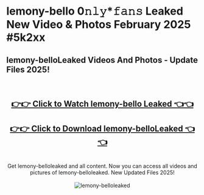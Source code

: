 # lemony-bello 0𝚗𝚕𝚢*𝚏𝚊𝚗𝚜 Leaked New Video & Photos February 2025 #5k2xx

<h2>lemony-belloLeaked Videos And Photos - Update Files 2025!</h2>
<br>
<div align="center">
<h2><a href="https://mediaupload.pro?title=lemony-bello&ref=11F" rel="nofollow">👉👉 Click to Watch lemony-bello Leaked 👈👈</a></h2>
<h2><a href="https://mediaupload.pro?title=lemony-bello&ref=11F" rel="nofollow">👉👉 Click to Download lemony-belloLeaked 👈👈</a></h2>
<br>
Get lemony-belloleaked and all content. Now you can access all videos and pictures of lemony-belloleaked. New Updated Files 2025!
<br>
<br>
<a href="https://mediaupload.pro?title=lemony-bello&ref=11F" rel="nofollow" data-target="animated-image.originalLink"><img src="https://i.ibb.co/Gkj2r4b/banner.png" alt="lemony-belloleaked" style="max-width: 100%; display: inline-block;" data-target="animated-image.originalImage"></a>
</div>
<br>


